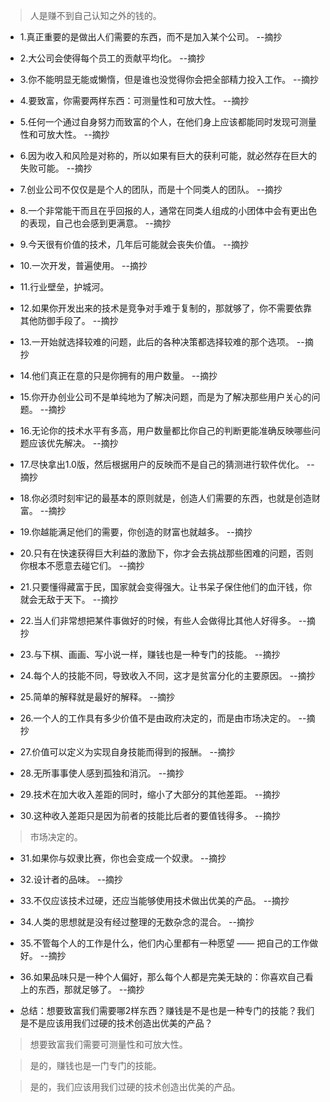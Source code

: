 >人是赚不到自己认知之外的钱的。

- 1.真正重要的是做出人们需要的东西，而不是加入某个公司。 --摘抄

- 2.大公司会使得每个员工的贡献平均化。 --摘抄

- 3.你不能明显无能或懒惰，但是谁也没觉得你会把全部精力投入工作。 --摘抄

- 4.要致富，你需要两样东西：可测量性和可放大性。 --摘抄

- 5.任何一个通过自身努力而致富的个人，在他们身上应该都能同时发现可测量性和可放大性。 --摘抄

- 6.因为收入和风险是对称的，所以如果有巨大的获利可能，就必然存在巨大的失败可能。 --摘抄

- 7.创业公司不仅仅是是个人的团队，而是十个同类人的团队。 --摘抄

- 8.一个非常能干而且在乎回报的人，通常在同类人组成的小团体中会有更出色的表现，自己也会感到更满意。 --摘抄

- 9.今天很有价值的技术，几年后可能就会丧失价值。 --摘抄

- 10.一次开发，普遍使用。 --摘抄

- 11.行业壁垒，护城河。

- 12.如果你开发出来的技术是竞争对手难于复制的，那就够了，你不需要依靠其他防御手段了。 --摘抄

- 13.一开始就选择较难的问题，此后的各种决策都选择较难的那个选项。 --摘抄

- 14.他们真正在意的只是你拥有的用户数量。 --摘抄

- 15.你开办创业公司不是单纯地为了解决问题，而是为了解决那些用户关心的问题。 --摘抄

- 16.无论你的技术水平有多高，用户数量都比你自己的判断更能准确反映哪些问题应该优先解决。 --摘抄

- 17.尽快拿出1.0版，然后根据用户的反映而不是自己的猜测进行软件优化。 --摘抄

- 18.你必须时刻牢记的最基本的原则就是，创造人们需要的东西，也就是创造财富。 --摘抄

- 19.你越能满足他们的需要，你创造的财富也就越多。 --摘抄

- 20.只有在快速获得巨大利益的激励下，你才会去挑战那些困难的问题，否则你根本不愿意去碰它们。 --摘抄

- 21.只要懂得藏富于民，国家就会变得强大。让书呆子保住他们的血汗钱，你就会无敌于天下。 --摘抄

- 22.当人们非常想把某件事做好的时候，有些人会做得比其他人好得多。 --摘抄

- 23.与下棋、画画、写小说一样，赚钱也是一种专门的技能。 --摘抄

- 24.每个人的技能不同，导致收入不同，这才是贫富分化的主要原因。 --摘抄

- 25.简单的解释就是最好的解释。 --摘抄

- 26.一个人的工作具有多少价值不是由政府决定的，而是由市场决定的。 --摘抄

- 27.价值可以定义为实现自身技能而得到的报酬。 --摘抄

- 28.无所事事使人感到孤独和消沉。 --摘抄

- 29.技术在加大收入差距的同时，缩小了大部分的其他差距。 --摘抄

- 30.这种收入差距只是因为前者的技能比后者的要值钱得多。 --摘抄

>市场决定的。

- 31.如果你与奴隶比赛，你也会变成一个奴隶。 --摘抄

- 32.设计者的品味。 --摘抄

- 33.不仅应该技术过硬，还应当能够使用技术做出优美的产品。 --摘抄

- 34.人类的思想就是没有经过整理的无数杂念的混合。 --摘抄

- 35.不管每个人的工作是什么，他们内心里都有一种愿望 —— 把自己的工作做好。 --摘抄

- 36.如果品味只是一种个人偏好，那么每个人都是完美无缺的：你喜欢自己看上的东西，那就足够了。 --摘抄

- 总结：想要致富我们需要哪2样东西？赚钱是不是也是一种专门的技能？我们是不是应该用我们过硬的技术创造出优美的产品？

>想要致富我们需要可测量性和可放大性。

>是的，赚钱也是一门专门的技能。

>是的，我们应该用我们过硬的技术创造出优美的产品。
